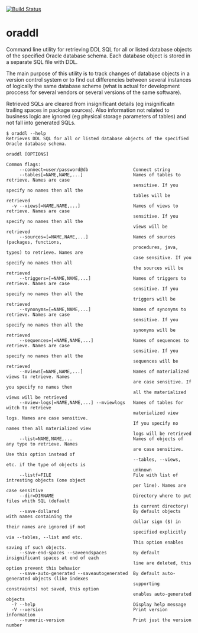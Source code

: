 [![Build Status](https://travis-ci.org/ki11men0w/oraddl.svg?branch=master)](https://travis-ci.org/ki11men0w/oraddl)

# oraddl
Command line utility for retrieving DDL SQL for all or listed database objects of the specified Oracle database schema.
Each database object is stored in a separate SQL file with DDL.

The main purpose of this utility is to track changes of database objects in a version control system or to find
out differencies between several instances of logically the same database scheme (what is actual for development
proccess for several vendors or several versions of the same software).

Retrieved SQLs are cleared from insignificant details (eg insignificatn trailing spaces in package sources). Also information
not related to business logic are ignored (eg physical storage parameters of tables) and not fall into generated SQLs.

```
$ oraddl --help
Retrieves DDL SQL for all or listed database objects of the specified Oracle database schema.

oraddl [OPTIONS]

Common flags:
     --connect=user/password@db                 Connect string
     --tables[=NAME,NAME,...]                   Names of tables to retrieve. Names are case
                                                sensitive. If you specify no names then all the
                                                tables will be retrieved
  -v --views[=NAME,NAME,...]                    Names of views to retrieve. Names are case
                                                sensitive. If you specify no names then all the
                                                views will be retrieved
     --sources=[=NAME,NAME,...]                 Names of sources (packages, functions,
                                                procedures, java, types) to retrieve. Names are
                                                case sensitive. If you specify no names then all
                                                the sources will be retrieved
     --triggers=[=NAME,NAME,...]                Names of triggers to retrieve. Names are case
                                                sensitive. If you specify no names then all the
                                                triggers will be retrieved
     --synonyms=[=NAME,NAME,...]                Names of synonyms to retrieve. Names are case
                                                sensitive. If you specify no names then all the
                                                synonyms will be retrieved
     --sequences=[=NAME,NAME,...]               Names of sequences to retrieve. Names are case
                                                sensitive. If you specify no names then all the
                                                sequences will be retrieved
     --mviews[=NAME,NAME,...]                   Names of materialized views to retrieve. Names
                                                are case sensitive. If you specify no names then
                                                all the materialized views will be retrieved
     --mview-logs[=NAME,NAME,...] --mviewlogs   Names of tables for witch to retrieve
                                                materialized view logs. Names are case sensitive.
                                                If you specify no names then all materialized view
                                                logs will be retrieved
     --list=NAME,NAME,...                       Names of objects of any type to retrieve. Names
                                                are case sensitive. Use this option instead of
                                                --tables, --views, etc. if the type of objects is
                                                unknown
     --listf=FILE                               File with list of intresting objects (one object
                                                per line). Names are case sensitive
     --dir=DIRNAME                              Directory where to put files whith SQL (default
                                                is current directory)
     --save-dollared                            By default objects with names containing the
                                                dollar sign ($) in their names are ignored if not
                                                specified explicitly via --tables, --list and etc.
                                                This option enables saving of such objects.
     --save-end-spaces --saveendspaces          By default insignificant spaces at end of each
                                                line are deleted, this option prevent this behavior
     --save-auto-generated --saveautogenerated  By default auto-generated objects (like indexes
                                                supporting constraints) not saved, this option
                                                enables auto-generated objects
  -? --help                                     Display help message
  -V --version                                  Print version information
     --numeric-version                          Print just the version number
```
